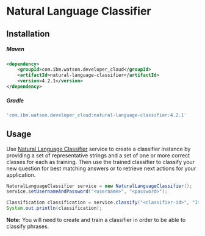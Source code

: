 # Natural Language Classifier

## Installation

##### Maven
```xml
<dependency>
	<groupId>com.ibm.watson.developer_cloud</groupId>
	<artifactId>natural-language-classifier</artifactId>
	<version>4.2.1</version>
</dependency>
```

##### Gradle
```gradle
'com.ibm.watson.developer_cloud:natural-language-classifier:4.2.1'
```

## Usage
Use [Natural Language Classifier](https://console.bluemix.net/docs/services/natural-language-classifier/getting-started.html) service to create a classifier instance by providing a set of representative strings and a set of one or more correct classes for each as training. Then use the trained classifier to classify your new question for best matching answers or to retrieve next actions for your application.

```java
NaturalLanguageClassifier service = new NaturalLanguageClassifier();
service.setUsernameAndPassword("<username>", "<password>");

Classification classification = service.classify("<classifier-id>", "Is it sunny?").execute();
System.out.println(classification);
```

**Note:** You will need to create and train a classifier in order to be able to classify phrases.
